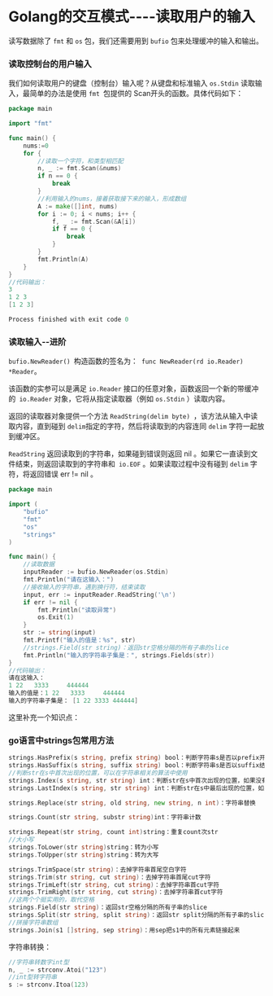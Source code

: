 # Golang的交互模式----读取用户的输入

读写数据除了 `fmt` 和 `os` 包，我们还需要用到 `bufio` 包来处理缓冲的输入和输出。

### 读取控制台的用户输入

我们如何读取用户的键盘（控制台）输入呢？从键盘和标准输入 `os.Stdin` 读取输入，最简单的办法是使用 `fmt `包提供的 Scan开头的函数。具体代码如下：

```go
package main

import "fmt"

func main() {
	nums:=0
	for {
		//读取一个字符，和类型相匹配
		n, _ := fmt.Scan(&nums)
		if n == 0 {
			break
		}
		//利用输入的nums，接着获取接下来的输入，形成数组
		A := make([]int, nums)
		for i := 0; i < nums; i++ {
			f, _ := fmt.Scan(&A[i])
			if f == 0 {
				break
			}
		}
		fmt.Println(A)
	}
}
//代码输出：
3
1 2 3
[1 2 3]

Process finished with exit code 0
```

### 读取输入--进阶

`bufio.NewReader() `构造函数的签名为：` func NewReader(rd io.Reader) *Reader`。

该函数的实参可以是满足 `io.Reader` 接口的任意对象，函数返回一个新的带缓冲的` io.Reader` 对象，它将从指定读取器（例如 `os.Stdin` ）读取内容。

返回的读取器对象提供一个方法 `ReadString(delim byte) `，该方法从输入中读取内容，直到碰到 `delim`指定的字符，然后将读取到的内容连同 `delim` 字符一起放到缓冲区。

`ReadString` 返回读取到的字符串，如果碰到错误则返回 nil 。如果它一直读到文件结束，则返回读取到的字符串和` io.EOF` 。如果读取过程中没有碰到 `delim` 字符，将返回错误 err != nil 。

```go
package main

import (
	"bufio"
	"fmt"
	"os"
	"strings"
)

func main() {
	//读取数据
	inputReader := bufio.NewReader(os.Stdin)
	fmt.Println("请在这输入：")
    //接收输入的字符串，遇到换行符，结束读取
	input, err := inputReader.ReadString('\n')
	if err != nil {
		fmt.Println("读取异常")
		os.Exit(1)
	}
	str := string(input)
	fmt.Printf("输入的值是：%s", str)
    //strings.Field(str string)：返回str空格分隔的所有子串的slice
	fmt.Println("输入的字符串子集是：", strings.Fields(str))
}
//代码输出：
请在这输入：
1 22   3333     444444
输入的值是：1 22   3333     444444
输入的字符串子集是： [1 22 3333 444444]
```

这里补充一个知识点：

### go语言中strings包常用方法

```go
strings.HasPrefix(s string, prefix string) bool：判断字符串s是否以prefix开头
strings.HasSuffix(s string, suffix string) bool：判断字符串s是否以suffix结尾。
//判断str在s中首次出现的位置，可以在字符串相关的算法中使用
strings.Index(s string, str string) int：判断str在s中首次出现的位置，如果没有出现，则返回-1
strings.LastIndex(s string, str string) int：判断str在s中最后出现的位置，如果没有出现，则返回-1

strings.Replace(str string, old string, new string, n int)：字符串替换

strings.Count(str string, substr string)int：字符串计数

strings.Repeat(str string, count int)string：重复count次str
//大小写
strings.ToLower(str string)string：转为小写
strings.ToUpper(str string)string：转为大写

strings.TrimSpace(str string)：去掉字符串首尾空白字符
strings.Trim(str string, cut string)：去掉字符串首尾cut字符
strings.TrimLeft(str string, cut string)：去掉字符串首cut字符
strings.TrimRight(str string, cut string)：去掉字符串首cut字符
//这两个个挺实用的，取代空格
strings.Field(str string)：返回str空格分隔的所有子串的slice
strings.Split(str string, split string)：返回str split分隔的所有子串的slice
//拼接字符串数组
strings.Join(s1 []string, sep string)：用sep把s1中的所有元素链接起来
```

字符串转换：

```go
//字符串转数字int型
n, _ := strconv.Atoi("123")
//int型转字符串
s := strconv.Itoa(123)
```

